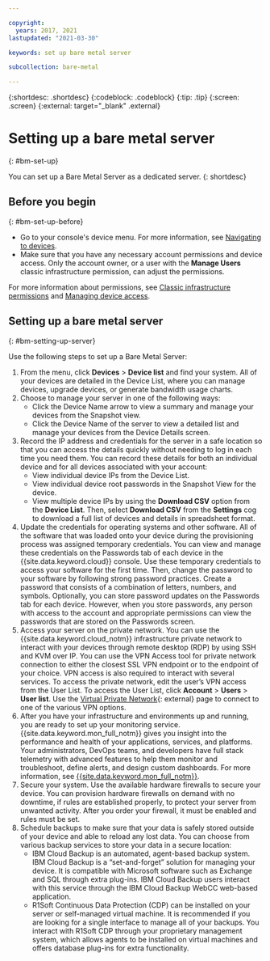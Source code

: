 ```yaml
---

copyright:
  years: 2017, 2021
lastupdated: "2021-03-30"

keywords: set up bare metal server

subcollection: bare-metal

---
```


{:shortdesc: .shortdesc}
{:codeblock: .codeblock}
{:tip: .tip}
{:screen: .screen}
{:external: target="_blank" .external}


# Setting up a bare metal server
{: #bm-set-up}

You can set up a Bare Metal Server as a dedicated server.
{: shortdesc}

## Before you begin
{: #bm-set-up-before}

* Go to your console's device menu. For more information, see [Navigating to devices](/docs/bare-metal?topic=virtual-servers-navigating-devices).
* Make sure that you have any necessary account permissions and device access. Only the account owner, or a user with the **Manage Users** classic infrastructure permission, can adjust the permissions.

For more information about permissions, see [Classic infrastructure permissions](/docs/account?topic=account-mngclassicinfra) and [Managing device access](/docs/virtual-servers?topic=virtual-servers-managing-device-access).

## Setting up a bare metal server
{: #bm-setting-up-server}

Use the following steps to set up a Bare Metal Server:

1. From the menu, click **Devices** > **Device list** and find your system. All of your devices are detailed in the Device List, where you can manage devices, upgrade devices, or generate bandwidth usage charts.
2. Choose to manage your server in one of the following ways:
   * Click the Device Name arrow to view a summary and manage your devices from the Snapshot view.
   * Click the Device Name of the server to view a detailed list and manage your devices from the Device Details screen.
3. Record the IP address and credentials for the server in a safe location so that you can access the details quickly without needing to log in each time you need them. You can record these details for both an individual device and for all devices associated with your account:
   * View individual device IPs from the Device List.
   * View individual device root passwords in the Snapshot View for the device.
   * View multiple device IPs by using the **Download CSV** option from the **Device List**. Then, select **Download CSV** from the **Settings** cog to download a full list of devices and details in spreadsheet format.
4. Update the credentials for operating systems and other software. All of the software that was loaded onto your device during the provisioning process was assigned temporary credentials. You can view and manage these credentials on the Passwords tab of each device in the {{site.data.keyword.cloud}} console. Use these temporary credentials to access your software for the first time. Then, change the password to your software by following strong password practices. Create a password that consists of a combination of letters, numbers, and symbols. Optionally, you can store password updates on the Passwords tab for each device. However, when you store passwords, any person with access to the account and appropriate permissions can view the passwords that are stored on the Passwords screen.
5. Access your server on the private network. You can use the {{site.data.keyword.cloud_notm}} infrastructure private network to interact with your devices through remote desktop (RDP) by using SSH and KVM over IP. You can use the VPN Access tool for private network connection to either the closest SSL VPN endpoint or to the endpoint of your choice. VPN access is also required to interact with several services. To access the private network, edit the user’s VPN access from the User List. To access the User List, click **Account** > **Users** > **User list**. Use the [Virtual Private Network](https://www.ibm.com/cloud/vpn-access){: external} page to connect to one of the various VPN options.
6. After you have your infrastructure and environments up and running, you are ready to set up your monitoring service. {{site.data.keyword.mon_full_notm}} gives you insight into the performance and health of your applications, services, and platforms. Your administrators, DevOps teams, and developers have full stack telemetry with advanced features to help them monitor and troubleshoot, define alerts, and design custom dashboards. For more information, see [{{site.data.keyword.mon_full_notm}}](/docs/cloud-infrastructure?topic=cloud-infrastructure-monitoring-iaas).
7. Secure your system. Use the available hardware firewalls to secure your device. You can provision hardware firewalls on demand with no downtime, if rules are established properly, to protect your server from unwanted activity. After you order your firewall, it must be enabled and rules must be set.
8. Schedule backups to make sure that your data is safely stored outside of your device and able to reload any lost data. You can choose from various backup services to store your data in a secure location:
   * IBM Cloud Backup is an automated, agent-based backup system. IBM Cloud Backup is a “set-and-forget” solution for managing your device. It is compatible with Microsoft software such as Exchange and SQL through extra plug-ins. IBM Cloud Backup users interact with this service through the IBM Cloud Backup WebCC web-based application.
   * R1Soft Continuous Data Protection (CDP) can be installed on your server or self-managed virtual machine. It is recommended if you are looking for a single interface to manage all of your backups. You interact with R1Soft CDP through your proprietary management system, which allows agents to be installed on virtual machines and offers database plug-ins for extra functionality.

